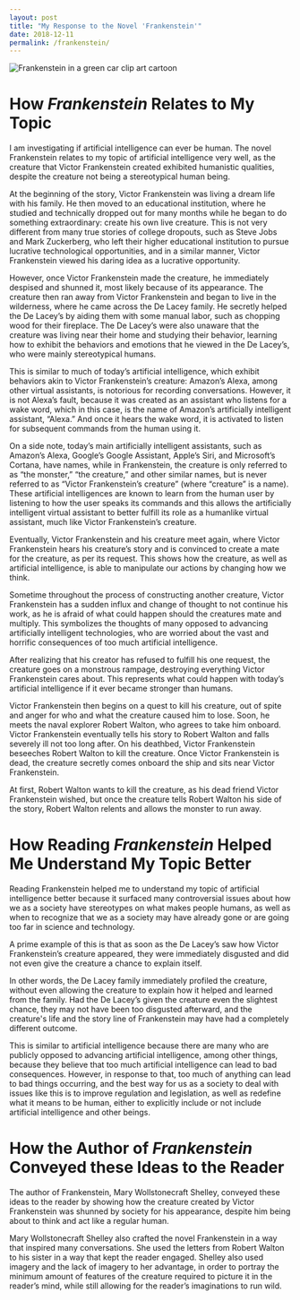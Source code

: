 ```yaml
---
layout: post
title: "My Response to the Novel 'Frankenstein'"
date: 2018-12-11
permalink: /frankenstein/
---
```


![Frankenstein in a green car clip art cartoon](http://res.publicdomainfiles.com/pdf_view/75/13933689012992.png)

# How *Frankenstein* Relates to My Topic

I am investigating if artificial intelligence can ever be human.
The novel Frankenstein relates to my topic of artificial intelligence very well, as the creature that Victor Frankenstein created exhibited humanistic qualities, despite the creature not being a stereotypical human being.

At the beginning of the story, Victor Frankenstein was living a dream life with his family.
He then moved to an educational institution, where he studied and technically dropped out for many months while he began to do something extraordinary: create his own live creature.
This is not very different from many true stories of college dropouts, such as Steve Jobs and Mark Zuckerberg, who left their higher educational institution to pursue lucrative technological opportunities, and in a similar manner, Victor Frankenstein viewed his daring idea as a lucrative opportunity.

However, once Victor Frankenstein made the creature, he immediately despised and shunned it, most likely because of its appearance.
The creature then ran away from Victor Frankenstein and began to live in the wilderness, where he came across the De Lacey family.
He secretly helped the De Lacey’s by aiding them with some manual labor, such as chopping wood for their fireplace.
The De Lacey’s were also unaware that the creature was living near their home and studying their behavior, learning how to exhibit the behaviors and emotions that he viewed in the De Lacey’s, who were mainly stereotypical humans.

This is similar to much of today’s artificial intelligence, which exhibit behaviors akin to Victor Frankenstein’s creature: Amazon’s Alexa, among other virtual assistants, is notorious for recording conversations.
However, it is not Alexa’s fault, because it was created as an assistant who listens for a wake word, which in this case, is the name of Amazon’s artificially intelligent assistant, “Alexa.”
And once it hears the wake word, it is activated to listen for subsequent commands from the human using it.

On a side note, today’s main artificially intelligent assistants, such as Amazon’s Alexa, Google’s Google Assistant, Apple’s Siri, and Microsoft’s Cortana, have names, while in Frankenstein, the creature is only referred to as “the monster,” “the creature,” and other similar names, but is never referred to as “Victor Frankenstein’s creature” (where “creature” is a name).
These artificial intelligences are known to learn from the human user by listening to how the user speaks its commands and this allows the artificially intelligent virtual assistant to better fulfill its role as a humanlike virtual assistant, much like Victor Frankenstein’s creature.

Eventually, Victor Frankenstein and his creature meet again, where Victor Frankenstein hears his creature’s story and is convinced to create a mate for the creature, as per its request.
This shows how the creature, as well as artificial intelligence, is able to manipulate our actions by changing how we think.

Sometime throughout the process of constructing another creature, Victor Frankenstein has a sudden influx and change of thought to not continue his work, as he is afraid of what could happen should the creatures mate and multiply.
This symbolizes the thoughts of many opposed to advancing artificially intelligent technologies, who are worried about the vast and horrific consequences of too much artificial intelligence.

After realizing that his creator has refused to fulfill his one request, the creature goes on a monstrous rampage, destroying everything Victor Frankenstein cares about.
This represents what could happen with today’s artificial intelligence if it ever became stronger than humans.

Victor Frankenstein then begins on a quest to kill his creature, out of spite and anger for who and what the creature caused him to lose.
Soon, he meets the naval explorer Robert Walton, who agrees to take him onboard.
Victor Frankenstein eventually tells his story to Robert Walton and falls severely ill not too long after.
On his deathbed, Victor Frankenstein beseeches Robert Walton to kill the creature.
Once Victor Frankenstein is dead, the creature secretly comes onboard the ship and sits near Victor Frankenstein.

At first, Robert Walton wants to kill the creature, as his dead friend Victor Frankenstein wished, but once the creature tells Robert Walton his side of the story, Robert Walton relents and allows the monster to run away.

# How Reading *Frankenstein* Helped Me Understand My Topic Better

Reading Frankenstein helped me to understand my topic of artificial intelligence better because it surfaced many controversial issues about how we as a society have stereotypes on what makes people humans, as well as when to recognize that we as a society may have already gone or are going too far in science and technology.

A prime example of this is that as soon as the De Lacey’s saw how Victor Frankenstein’s creature appeared, they were immediately disgusted and did not even give the creature a chance to explain itself.

In other words, the De Lacey family immediately profiled the creature, without even allowing the creature to explain how it helped and learned from the family.
Had the De Lacey’s given the creature even the slightest chance, they may not have been too disgusted afterward, and the creature's life and the story line of Frankenstein may have had a completely different outcome.

This is similar to artificial intelligence because there are many who are publicly opposed to advancing artificial intelligence, among other things, because they believe that too much artificial intelligence can lead to bad consequences.
However, in response to that, too much of anything can lead to bad things occurring, and the best way for us as a society to deal with issues like this is to improve regulation and legislation, as well as redefine what it means to be human, either to explicitly include or not include artificial intelligence and other beings.

# How the Author of *Frankenstein* Conveyed these Ideas to the Reader

The author of Frankenstein, Mary Wollstonecraft Shelley, conveyed these ideas to the reader by showing how the creature created by Victor Frankenstein was shunned by society for his appearance, despite him being about to think and act like a regular human.

Mary Wollstonecraft Shelley also crafted the novel Frankenstein in a way that inspired many conversations.
She used the letters from Robert Walton to his sister in a way that kept the reader engaged.
Shelley also used imagery and the lack of imagery to her advantage, in order to portray the minimum amount of features of the creature required to picture it in the reader’s mind, while still allowing for the reader’s imaginations to run wild.
